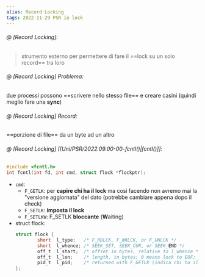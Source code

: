 ```yaml
---
alias: Record Locking
tags: 2022-11-29 PSR io lock
---
```


###### @ [Record Locking]:
> strumento esterno per permettere di fare il ==lock su un solo record== tra loro
<!--ID: 1670236970291-->


###### @ [Record Locking] Problema:
 due processi possono ==scrivere nello stesso file== e creare casini (quindi meglio fare una **sync**)
<!--ID: 1670236970295-->


###### @ [Record Locking] Record:
 ==porzione di file== da un byte ad un altro
<!--ID: 1670236970300-->


###### @ [Record Locking] [[Uni/PSR/2022.09.00-00-fcntl()|fcntl()]]:

```c
#include <fcntl.h>  
int fcntl(int fd, int cmd, struct flock *flockptr);
``` 
- `cmd`:
	- `F_GETLK`: per **capire chi ha il lock** ma così facendo non avremo mai la "versione aggiornata" del dato (potrebbe cambiare appena dopo il check)
	- `F_SETLK`: **imposta il lock**
	- `F_SETLKW`: F_SETLK **bloccante** (**W**aiting)
- struct flock:
	```c
	struct flock {
            short  l_type;   /* F_RDLCK, F_WRLCK, or F_UNLCK */
            short  l_whence; /* SEEK_SET, SEEK_CUR, or SEEK_END */
            off_t  l_start;  /* offset in bytes, relative to l_whence */
            off_t  l_len;    /* length, in bytes; 0 means lock to EOF; posso andare oltre il file ma non prima */
            pid_t  l_pid;    /* returned with F_GETLK (indica chi ha il lock attualmente) */
	};
	```
<!--ID: 1670236970305-->
